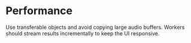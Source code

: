 # Performance

Use transferable objects and avoid copying large audio buffers. Workers should
stream results incrementally to keep the UI responsive.
